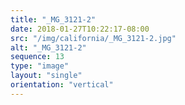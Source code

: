 ```yaml
---
title: "_MG_3121-2"
date: 2018-01-27T10:22:17-08:00
src: "/img/california/_MG_3121-2.jpg"
alt: "_MG_3121-2"
sequence: 13
type: "image"
layout: "single"
orientation: "vertical"
---
```

